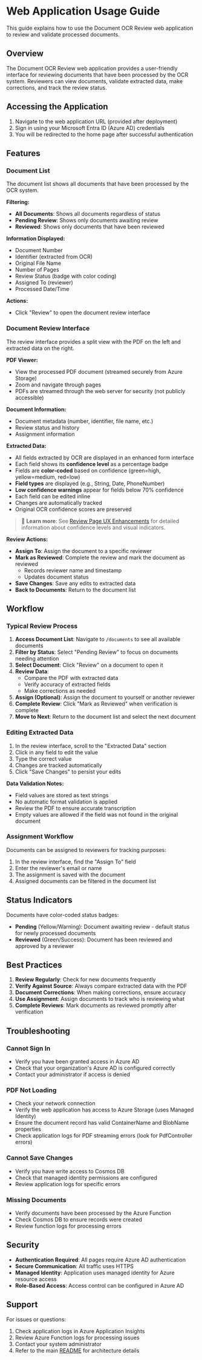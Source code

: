 # Web Application Usage Guide

This guide explains how to use the Document OCR Review web application to review and validate processed documents.

## Overview

The Document OCR Review web application provides a user-friendly interface for reviewing documents that have been processed by the OCR system. Reviewers can view documents, validate extracted data, make corrections, and track the review status.

## Accessing the Application

1. Navigate to the web application URL (provided after deployment)
2. Sign in using your Microsoft Entra ID (Azure AD) credentials
3. You will be redirected to the home page after successful authentication

## Features

### Document List

The document list shows all documents that have been processed by the OCR system.

**Filtering:**
- **All Documents**: Shows all documents regardless of status
- **Pending Review**: Shows only documents awaiting review
- **Reviewed**: Shows only documents that have been reviewed

**Information Displayed:**
- Document Number
- Identifier (extracted from OCR)
- Original File Name
- Number of Pages
- Review Status (badge with color coding)
- Assigned To (reviewer)
- Processed Date/Time

**Actions:**
- Click "Review" to open the document review interface

### Document Review Interface

The review interface provides a split view with the PDF on the left and extracted data on the right.

**PDF Viewer:**
- View the processed PDF document (streamed securely from Azure Storage)
- Zoom and navigate through pages
- PDFs are streamed through the web server for security (not publicly accessible)

**Document Information:**
- Document metadata (number, identifier, file name, etc.)
- Review status and history
- Assignment information

**Extracted Data:**
- All fields extracted by OCR are displayed in an enhanced form interface
- Each field shows its **confidence level** as a percentage badge
- Fields are **color-coded** based on confidence (green=high, yellow=medium, red=low)
- **Field types** are displayed (e.g., String, Date, PhoneNumber)
- **Low confidence warnings** appear for fields below 70% confidence
- Each field can be edited inline
- Changes are automatically tracked
- Original OCR confidence scores are preserved

> 📖 **Learn more**: See [Review Page UX Enhancements](REVIEW-PAGE-UX.md) for detailed information about confidence levels and visual indicators.

**Review Actions:**
- **Assign To**: Assign the document to a specific reviewer
- **Mark as Reviewed**: Complete the review and mark the document as reviewed
  - Records reviewer name and timestamp
  - Updates document status
- **Save Changes**: Save any edits to extracted data
- **Back to Documents**: Return to the document list

## Workflow

### Typical Review Process

1. **Access Document List**: Navigate to `/documents` to see all available documents
2. **Filter by Status**: Select "Pending Review" to focus on documents needing attention
3. **Select Document**: Click "Review" on a document to open it
4. **Review Data**: 
   - Compare the PDF with extracted data
   - Verify accuracy of extracted fields
   - Make corrections as needed
5. **Assign (Optional)**: Assign the document to yourself or another reviewer
6. **Complete Review**: Click "Mark as Reviewed" when verification is complete
7. **Move to Next**: Return to the document list and select the next document

### Editing Extracted Data

1. In the review interface, scroll to the "Extracted Data" section
2. Click in any field to edit the value
3. Type the correct value
4. Changes are tracked automatically
5. Click "Save Changes" to persist your edits

**Data Validation Notes:**
- Field values are stored as text strings
- No automatic format validation is applied
- Review the PDF to ensure accurate transcription
- Empty values are allowed if the field was not found in the original document

### Assignment Workflow

Documents can be assigned to reviewers for tracking purposes:

1. In the review interface, find the "Assign To" field
2. Enter the reviewer's email or name
3. The assignment is saved with the document
4. Assigned documents can be filtered in the document list

## Status Indicators

Documents have color-coded status badges:

- **Pending** (Yellow/Warning): Document awaiting review - default status for newly processed documents
- **Reviewed** (Green/Success): Document has been reviewed and approved by a reviewer

## Best Practices

1. **Review Regularly**: Check for new documents frequently
2. **Verify Against Source**: Always compare extracted data with the PDF
3. **Document Corrections**: When making corrections, ensure accuracy
4. **Use Assignment**: Assign documents to track who is reviewing what
5. **Complete Reviews**: Mark documents as reviewed promptly after verification

## Troubleshooting

### Cannot Sign In
- Verify you have been granted access in Azure AD
- Check that your organization's Azure AD is configured correctly
- Contact your administrator if access is denied

### PDF Not Loading
- Check your network connection
- Verify the web application has access to Azure Storage (uses Managed Identity)
- Ensure the document record has valid ContainerName and BlobName properties
- Check application logs for PDF streaming errors (look for PdfController errors)

### Cannot Save Changes
- Verify you have write access to Cosmos DB
- Check that managed identity permissions are configured
- Review application logs for specific errors

### Missing Documents
- Verify documents have been processed by the Azure Function
- Check Cosmos DB to ensure records were created
- Review function logs for processing errors

## Security

- **Authentication Required**: All pages require Azure AD authentication
- **Secure Communication**: All traffic uses HTTPS
- **Managed Identity**: Application uses managed identity for Azure resource access
- **Role-Based Access**: Access control can be configured in Azure AD

## Support

For issues or questions:
1. Check application logs in Azure Application Insights
2. Review Azure Function logs for processing issues
3. Contact your system administrator
4. Refer to the main [README](../README.md) for architecture details
